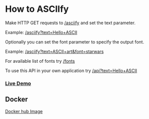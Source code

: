 
How to ASCIIfy
==============

Make HTTP GET requests to [/asciify](/asciify) and set the text parameter.

Example: [/asciify?text=Hello+ASCII](/asciify?text=Hello+ASCII)

Optionally you can set the font parameter to specify the output font.

Example: [/asciify?text=ASCII+art&font=starwars](/asciify?text=ASCII+art&font=starwars)

For available list of fonts try [/fonts](/fonts)

To use this API in your own application try [/api?text=Hello+ASCII](/api?text=JSON&font=doom)

### [Live Demo](https://fastapi-asciify.herokuapp.com/)
## Docker
[Docker hub Image](https://hub.docker.com/r/ganmahmud/asciify)